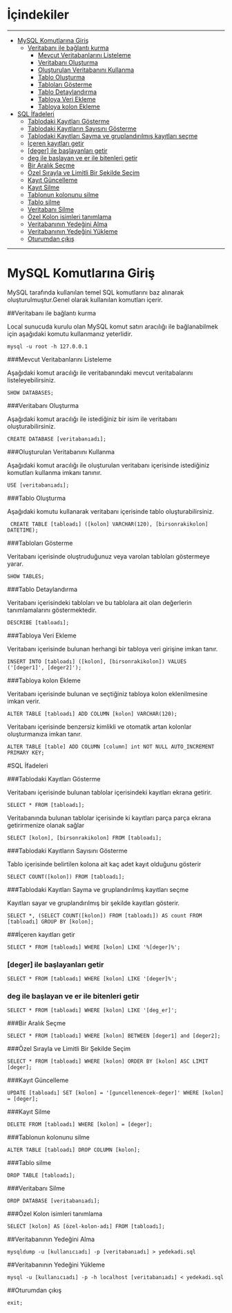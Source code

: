 İçindekiler
===========

<hr>

  * [MySQL Komutlarına Giriş](#mysql-komutlarına-giriş)
    * [Veritabanı ile bağlantı kurma](#veritabanı-ile-bağlantı-kurma)
      * [Mevcut Veritabanlarını Listeleme](#mevcut-veritabanlarını-listeleme)
      * [Veritabanı Oluşturma](#veritabanı-oluşturma)
      * [Oluşturulan Veritabanını Kullanma](#oluşturulan-veritabanını-kullanma)
      * [Tablo Oluşturma](#tablo-oluşturma)
      * [Tabloları Gösterme](#tabloları-gösterme)
      * [Tablo Detaylandırma](#tablo-detaylandırma)
      * [Tabloya Veri Ekleme](#tabloya-veri-ekleme)
      * [Tabloya kolon Ekleme](#tabloya-kolon-ekleme)
  * [SQL İfadeleri](#sql-İfadeleri)
      * [Tablodaki Kayıtları Gösterme](#tablodaki-kayıtları-gösterme)
      * [Tablodaki Kayıtların Sayısını Gösterme](#tablodaki-kayıtların-sayısını-gösterme)
      * [Tablodaki Kayıtları Sayma ve gruplandırılmış kayıtları seçme](#tablodaki-kayıtları-sayma-ve-gruplandırılmış-kayıtları-seçme)
      * [İçeren kayıtları getir](#İçeren-kayıtları-getir)
      * [[deger] ile başlayanları getir](#deger-ile-başlayanları-getir)
      * [deg ile başlayan ve er ile bitenleri getir](#deg-ile-başlayan-ve-er-ile-bitenleri-getir)
      * [Bir Aralık Seçme](#bir-aralık-seçme)
      * [Özel Sırayla ve Limitli Bir Şekilde Seçim](#Özel-sırayla-ve-limitli-bir-Şekilde-seçim)
      * [Kayıt Güncelleme](#kayıt-güncelleme)
      * [Kayıt Silme](#kayıt-silme)
      * [Tablonun kolonunu silme](#tablonun-kolonunu-silme)
      * [Tablo silme](#tablo-silme)
      * [Veritabanı Silme](#veritabanı-silme)
      * [Özel Kolon isimleri tanımlama](#Özel-kolon-isimleri-tanımlama)
    * [Veritabanının Yedeğini Alma](#veritabanının-yedeğini-alma)
    * [Veritabanının Yedeğini Yükleme](#veritabanının-yedeğini-yükleme)
    * [Oturumdan çıkış](#oturumdan-çıkış)

<hr>



MySQL Komutlarına Giriş
========

MySQL tarafında kullanılan temel SQL komutlarını baz alınarak oluşturulmuştur.Genel olarak kullanılan komutları içerir.

##Veritabanı ile bağlantı kurma

Local sunucuda kurulu olan MySQL komut satırı aracılığı ile bağlanabilmek için aşağıdaki komutu kullanmanız yeterlidir.

```mysql -u root -h 127.0.0.1```

###Mevcut Veritabanlarını Listeleme

Aşağıdaki komut aracılığı ile veritabanındaki mevcut veritabalarını listeleyebilirsiniz.

```SHOW DATABASES;```

###Veritabanı Oluşturma

Aşağıdaki komut aracılığı ile istediğiniz bir isim ile veritabanı oluşturabilirsiniz.

```CREATE DATABASE [veritabanıadı];```

###Oluşturulan Veritabanını Kullanma

Aşağıdaki komut aracılığı ile oluşturulan veritabanı içerisinde istediğiniz komutları kullanma imkanı tanınır.

```USE [veritabanıadı];```

###Tablo Oluşturma

Aşağıdaki komutu kullanarak veritabanı içerisinde tablo oluşturabilirsiniz.

``` CREATE TABLE [tabloadı] ([kolon] VARCHAR(120), [birsonrakikolon] DATETIME);```

###Tabloları Gösterme

Veritabanı içerisinde oluştruduğunuz veya varolan tabloları göstermeye yarar.

```SHOW TABLES;```

###Tablo Detaylandırma

Veritabanı içerisindeki tabloları ve bu tablolara ait olan değerlerin tanımlamalarını göstermektedir.

```DESCRIBE [tabloadı];```

###Tabloya Veri Ekleme

Veritabanı içerisinde bulunan herhangi bir tabloya veri girişine imkan tanır.

```INSERT INTO [tabloadı] ([kolon], [birsonrakikolon]) VALUES ('[deger1]', [deger2]');```

###Tabloya kolon Ekleme

Veritabanı içerisinde bulunan ve seçtiğiniz tabloya kolon eklenilmesine imkan verir.

```ALTER TABLE [tabloadı] ADD COLUMN [kolon] VARCHAR(120);```

Veritabanı içerisinde benzersiz kimlikli ve otomatik artan kolonlar oluşturmanıza imkan tanır.

```ALTER TABLE [table] ADD COLUMN [column] int NOT NULL AUTO_INCREMENT PRIMARY KEY;```

#SQL İfadeleri

###Tablodaki Kayıtları Gösterme

Veritabanı içerisinde bulunan tablolar içerisindeki kayıtları ekrana getirir.

```SELECT * FROM [tabloadı];```

Veritabanında bulunan tablolar içerisinde ki kayıtları parça parça ekrana getirirmenize olanak sağlar

```SELECT [kolon], [birsonrakikolon] FROM [tabloadı];```

###Tablodaki Kayıtların Sayısını Gösterme

Tablo içerisinde belirtilen kolona ait kaç adet kayıt olduğunu gösterir

```SELECT COUNT([kolon]) FROM [tabloadı];```

###Tablodaki Kayıtları Sayma ve gruplandırılmış kayıtları seçme

Kayıtları sayar ve gruplandırılmış bir şekilde kayıtları gösterir.

```SELECT *, (SELECT COUNT([kolon]) FROM [tabloadı]) AS count FROM [tabloadı] GROUP BY [kolon];```

###İçeren kayıtları getir

```SELECT * FROM [tabloadı] WHERE [kolon] LIKE '%[deger]%';```

### [deger] ile başlayanları getir

```SELECT * FROM [tabloadı] WHERE [kolon] LIKE '[deger]%';```

### deg ile başlayan ve er ile bitenleri getir

```SELECT * FROM [tabloadı] WHERE [kolon] LIKE '[deg_er]';```

###Bir Aralık Seçme

```SELECT * FROM [tabloadı] WHERE [kolon] BETWEEN [deger1] and [deger2];```

###Özel Sırayla ve Limitli Bir Şekilde Seçim

```SELECT * FROM [tabloadı] WHERE [kolon] ORDER BY [kolon] ASC LIMIT [deger];```

###Kayıt Güncelleme

```UPDATE [tabloadı] SET [kolon] = '[guncellenencek-deger]' WHERE [kolon] = [deger];```

###Kayıt Silme

```DELETE FROM [tabloadı] WHERE [kolon] = [deger];```

###Tablonun kolonunu silme

```ALTER TABLE [tabloadı] DROP COLUMN [kolon];```

###Tablo silme

```DROP TABLE [tabloadı];```

###Veritabanı Silme

```DROP DATABASE [veritabanıadı];```

###Özel Kolon isimleri tanımlama

```SELECT [kolon] AS [özel-kolon-adı] FROM [tabloadı];```

##Veritabanının Yedeğini Alma

```mysqldump -u [kullanıcıadı] -p [veritabanıadı] > yedekadi.sql```

##Veritabanının Yedeğini Yükleme

```mysql -u [kullanıcıadı] -p -h localhost [veritabanıadı] < yedekadi.sql```

##Oturumdan çıkış

```exit;```
